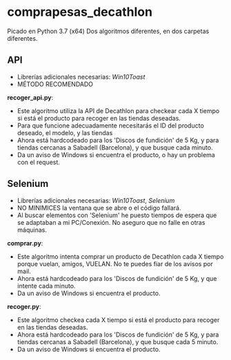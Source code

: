 # comprapesas_decathlon

Picado en Python 3.7 (x64)
Dos algoritmos diferentes, en dos carpetas diferentes.

## API

- Librerías adicionales necesarias: _Win10Toast_
- MÉTODO RECOMENDADO

**recoger_api.py**:

- Este algoritmo utiliza la API de Decathlon para checkear cada X tiempo si está el producto para recoger en las tiendas deseadas. 
- Para que funcione adecuadamente necesitarás el ID del producto deseado, el modelo, y las tiendas
- Ahora está hardcodeado para los 'Discos de fundición' de 5 Kg, y para tiendas cercanas a Sabadell (Barcelona), y que busque cada minuto.
- Da un aviso de Windows si encuentra el producto, o hay un problema con el request.

## Selenium

- Librerías adicionales necesarias: _Win10Toast_, _Selenium_
- NO MINIMICES la ventana que se abre o el código fallará.
- Al buscar elementos con 'Selenium' he puesto tiempos de espera que se adaptaban a mi PC/Conexión. No aseguro que no falle en otras máquinas.

**comprar.py**:

- Este algoritmo intenta comprar un producto de Decathlon cada X tiempo porque vuelan, amigos, VUELAN. No te puedes fiar de los avisos por mail.
- Ahora está hardcodeado para los 'Discos de fundición' de 5 Kg, y que intente cada minuto.
- Da un aviso de Windows si encuentra el producto.


**recoger.py**:

- Este algoritmo checkea cada X tiempo si está el producto para recoger en las tiendas deseadas.
- Ahora está hardcodeado para los 'Discos de fundición' de 5 Kg, y para tiendas cercanas a Sabadell (Barcelona), y que busque cada 5 minuto.
- Da un aviso de Windows si encuentra el producto.

